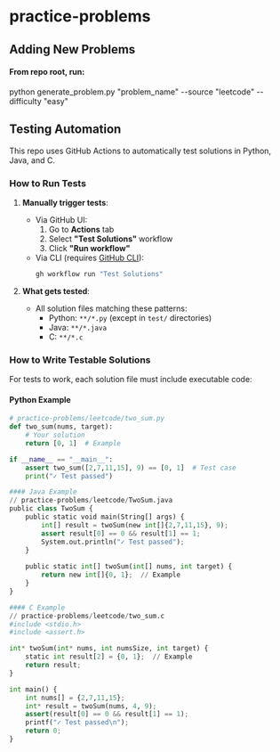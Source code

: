 # practice-problems

## Adding New Problems
#### From repo root, run:
python generate_problem.py "problem_name" --source "leetcode" --difficulty "easy"

##  Testing Automation

This repo uses GitHub Actions to automatically test solutions in Python, Java, and C. 

###  How to Run Tests
1. **Manually trigger tests**:
   - Via GitHub UI: 
     1. Go to **Actions** tab
     2. Select **"Test Solutions"** workflow
     3. Click **"Run workflow"**
   - Via CLI (requires [GitHub CLI](https://cli.github.com)):
     ```bash
     gh workflow run "Test Solutions"
     ```

2. **What gets tested**:
   - All solution files matching these patterns:
     - Python: `**/*.py` (except in `test/` directories)
     - Java: `**/*.java`
     - C: `**/*.c`

###  How to Write Testable Solutions
For tests to work, each solution file must include executable code:

#### Python Example
```python
# practice-problems/leetcode/two_sum.py
def two_sum(nums, target):
    # Your solution
    return [0, 1]  # Example

if __name__ == "__main__":
    assert two_sum([2,7,11,15], 9) == [0, 1]  # Test case
    print("✓ Test passed")

#### Java Example 
// practice-problems/leetcode/TwoSum.java
public class TwoSum {
    public static void main(String[] args) {
        int[] result = twoSum(new int[]{2,7,11,15}, 9);
        assert result[0] == 0 && result[1] == 1;
        System.out.println("✓ Test passed");
    }
    
    public static int[] twoSum(int[] nums, int target) {
        return new int[]{0, 1};  // Example
    }
}

#### C Example
// practice-problems/leetcode/two_sum.c
#include <stdio.h>
#include <assert.h>

int* twoSum(int* nums, int numsSize, int target) {
    static int result[2] = {0, 1};  // Example
    return result;
}

int main() {
    int nums[] = {2,7,11,15};
    int* result = twoSum(nums, 4, 9);
    assert(result[0] == 0 && result[1] == 1);
    printf("✓ Test passed\n");
    return 0;
}


